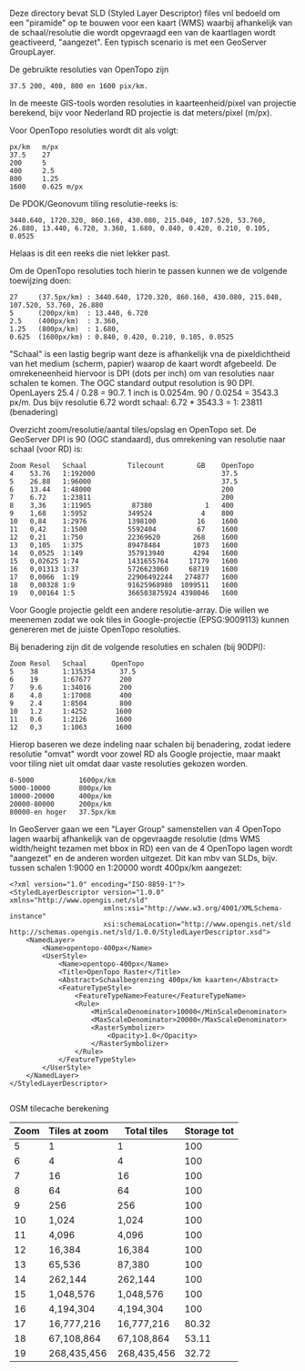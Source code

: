 Deze directory bevat SLD (Styled Layer Descriptor) files vnl bedoeld
om een "piramide" op te bouwen voor een kaart (WMS) waarbij afhankelijk
van de schaal/resolutie die wordt opgevraagd een van de kaartlagen wordt
geactiveerd, "aangezet". Een typisch scenario is met een GeoServer GroupLayer.

De gebruikte resoluties van OpenTopo zijn

```
37.5 200, 400, 800 en 1600 pix/km.
```

In de meeste GIS-tools worden resoluties in kaarteenheid/pixel van projectie berekend, bijv voor
Nederland RD projectie is dat meters/pixel (m/px).

Voor OpenTopo resoluties wordt dit als volgt:

```
px/km   m/px
37.5    27
200     5
400     2.5
800     1.25
1600    0.625 m/px
```

De PDOK/Geonovum tiling resolutie-reeks is:

```
3440.640, 1720.320, 860.160, 430.080, 215.040, 107.520, 53.760, 26.880, 13.440, 6.720, 3.360, 1.680, 0.840, 0.420, 0.210, 0.105, 0.0525
```

Helaas is dit een reeks die niet lekker past.

Om de OpenTopo resoluties toch hierin te passen kunnen we de volgende toewijzing doen:

```
27     (37.5px/km) : 3440.640, 1720.320, 860.160, 430.080, 215.040, 107.520, 53.760, 26.880
5      (200px/km)  : 13.440, 6.720
2.5    (400px/km)  : 3.360,
1.25   (800px/km)  : 1.680,
0.625  (1600px/km) : 0.840, 0.420, 0.210, 0.105, 0.0525
```

"Schaal" is een lastig begrip want deze is afhankelijk vna de pixeldichtheid van het medium (scherm, papier) waarop
de kaart wordt afgebeeld. De omrekeneenheid hiervoor is DPI (dots per inch) om van resoluties naar schalen te
komen. The OGC standard output resolution is 90 DPI. OpenLayers 25.4 / 0.28 = 90.7. 1 inch is 0.0254m.
90 / 0.0254 = 3543.3 px/m. Dus bijv resolutie 6.72 wordt schaal:  6.72 * 3543.3  = 1: 23811 (benadering)

Overzicht zoom/resolutie/aantal tiles/opslag en OpenTopo set. De GeoServer DPI is 90 (OGC standaard), dus omrekening
van resolutie naar schaal (voor RD) is:

```
Zoom Resol   Schaal          Tilecount        GB    OpenTopo
4    53.76   1:192000                               37.5
5    26.88   1:96000                                37.5
6    13.44   1:48000                                200
7    6.72    1:23811                                200
8    3,36    1:11905          87380             1   400
9    1,68    1:5952          349524            4    800
10   0,84    1:2976          1398100          16    1600
11   0,42    1:1500          5592404          67    1600
12   0,21    1:750           22369620        268    1600
13   0,105   1:375           89478484        1073   1600
14   0,0525  1:149           357913940       4294   1600
15   0,02625 1:74            1431655764     17179   1600
16   0,01313 1:37            5726623060     68719   1600
17   0,0066  1:19            22906492244   274877   1600
18   0,00328 1:9             91625968980  1099511   1600
19   0,00164 1:5             366503875924 4398046   1600
```

Voor Google projectie geldt een andere resolutie-array. Die willen we meenemen zodat
we ook tiles in Google-projectie (EPSG:9009113) kunnen genereren met de juiste OpenTopo resoluties.

Bij benadering zijn dit de volgende resoluties en schalen (bij 90DPI):

```
Zoom Resol   Schaal      OpenTopo
5    38      1:135354      37.5
6    19      1:67677       200
7    9.6     1:34016       200
8    4.8     1:17008       400
9    2.4     1:8504        800
10   1.2     1:4252       1600
11   0.6     1:2126       1600
12   0,3     1:1063       1600
```

Hierop baseren we deze indeling naar schalen bij benadering, zodat iedere resolutie "omvat" wordt voor zowel RD als
Google projectie, maar maakt voor tiling niet uit omdat daar vaste resoluties gekozen worden.

```
0-5000           1600px/km
5000-10000       800px/km
10000-20000      400px/km
20000-80000      200px/km
80000-en hoger   37.5px/km
```

In GeoServer gaan we een "Layer Group" samenstellen van 4 OpenTopo lagen waarbij afhankelijk van de opgevraagde
resolutie (dms WMS width/height tezamen met bbox in RD) een van de 4 OpenTopo lagen wordt "aangezet" en de anderen
worden uitgezet. Dit kan mbv van SLDs, bijv. tussen schalen 1:9000 en 1:20000 wordt 400px/km aangezet:

```
<?xml version="1.0" encoding="ISO-8859-1"?>
<StyledLayerDescriptor version="1.0.0" xmlns="http://www.opengis.net/sld"
                       xmlns:xsi="http://www.w3.org/4001/XMLSchema-instance"
                       xsi:schemaLocation="http://www.opengis.net/sld http://schemas.opengis.net/sld/1.0.0/StyledLayerDescriptor.xsd">
    <NamedLayer>
        <Name>opentopo-400px</Name>
        <UserStyle>
            <Name>opentopo-400px</Name>
            <Title>OpenTopo Raster</Title>
            <Abstract>Schaalbegrenzing 400px/km kaarten</Abstract>
            <FeatureTypeStyle>
                <FeatureTypeName>Feature</FeatureTypeName>
                <Rule>
                    <MinScaleDenominator>10000</MinScaleDenominator>
                    <MaxScaleDenominator>20000</MaxScaleDenominator>
                    <RasterSymbolizer>
                        <Opacity>1.0</Opacity>
                    </RasterSymbolizer>
                </Rule>
            </FeatureTypeStyle>
        </UserStyle>
    </NamedLayer>
</StyledLayerDescriptor>


```

OSM tilecache berekening


| Zoom	 | Tiles at zoom | Total tiles    | Storage tot |
|--------|---------------|----------------|-------------|
|     5  |             1 |              1 | 100         |
|     6  |             4 |              4 | 100         |
|     7  |            16 |             16 | 100         |
|     8  |            64 |             64 | 100         |
|     9  |           256 |            256 | 100         |
|     10 |         1,024 |          1,024 | 100         |
|     11 |         4,096 |          4,096 | 100         |
|     12 |        16,384 |         16,384 | 100         |
|     13 |        65,536 |         87,380 | 100         |
|     14 |       262,144 |        262,144 | 100         |
|     15 |     1,048,576 |      1,048,576 | 100         |
|     16 |     4,194,304 |      4,194,304 | 100         |
|     17 |    16,777,216 |     16,777,216 | 80.32       |
|     18 |    67,108,864 |     67,108,864 | 53.11       |
|     19 |   268,435,456 |    268,435,456 | 32.72       |




